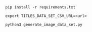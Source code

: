 ```
pip install -r requirements.txt
```

```
export TITLES_DATA_SET_CSV_URL=<url>
```

```
python3 generate_image_data_set.py
```